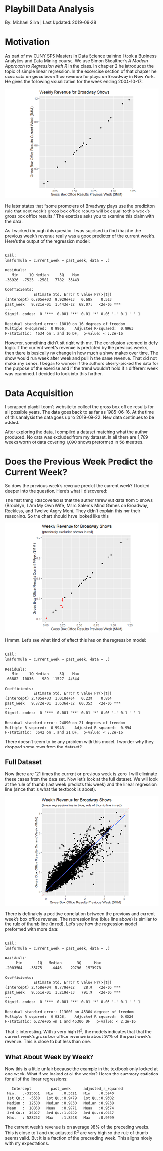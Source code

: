 Playbill Data Analysis
================
By: Michael Silva
| Last Updated: 2019-09-28

# Motivation

As part of my CUNY SPS Masters in Data Science training I took a
Business Analytics and Data Mining course. We use Simon Shealther’s *A
Modern Approach to Regression with R* in the class. In chapter 2 he
introduces the topic of simple linear regression. In the excercise
section of that chapter he uses data on gross box office revenue for
plays on Broadway in New York. He gives the following visualization for
the week ending 2004-10-17:

![](README_files/figure-gfm/figure-1-1.png)<!-- -->

He later states that “some promoters of Broadway plays use the
prediciton rule that next week’s groos box office results will be equal
to this week’s gross box office results.” The exercise asks you to
examine this claim with the data.

As I worked through this question I was suprised to find that the the
previous week’s revenue really was a good predictor of the current
week’s. Here’s the output of the regression model:

``` 

Call:
lm(formula = current_week ~ past_week, data = .)

Residuals:
   Min     1Q Median     3Q    Max 
-36926  -7525  -2581   7782  35443 

Coefficients:
             Estimate Std. Error t value Pr(>|t|)    
(Intercept) 6.805e+03  9.929e+03   0.685    0.503    
past_week   9.821e-01  1.443e-02  68.071   <2e-16 ***
---
Signif. codes:  0 '***' 0.001 '**' 0.01 '*' 0.05 '.' 0.1 ' ' 1

Residual standard error: 18010 on 16 degrees of freedom
Multiple R-squared:  0.9966,    Adjusted R-squared:  0.9963 
F-statistic:  4634 on 1 and 16 DF,  p-value: < 2.2e-16
```

However, something didn’t sit right with me. The conclusion seemed to
defy logic. If the current week’s revenue is predicted by the previous
week’s, then there is basically no change in how much a show makes over
time. The show would run week after week and pull in the same revenue.
That did not make any sense. I began to wonder if the authors
cherry-picked the data for the purpose of the exercise and if the trend
wouldn’t hold if a different week was examined. I decided to look into
this further.

# Data Acquisition

I scrapped playbill.com’s website to collect the gross box office
results for all possible years. The data goes back to as far as
1985-06-16. At the time of this analysis the data goes up to 2019-09-22.
New data continues to be added.

After exploring the data, I compiled a dataset matching what the author
produced. No data was excluded from my dataset. In all there are 1,789
weeks worth of data covering 1,090 shows preformed in 58 theatres.

# Does the Previous Week Predict the Current Week?

So does the previous week’s revenue predict the current week? I looked
deeper into the question. Here’s what I discovered:

The first thing I discovered is that the author threw out data from 5
shows (Brooklyn, I Am My Own Wife, Marc Salem’s Mind Games on Broadway,
Reckless, and Twelve Angry Men). They didn’t explain this nor their
reasoning. So the chart should have looked like this:

![](README_files/figure-gfm/figure-2-1.png)<!-- -->

Hmmm. Let’s see what kind of effect this has on the regression model:

``` 

Call:
lm(formula = current_week ~ past_week, data = .)

Residuals:
   Min     1Q Median     3Q    Max 
-66882 -10036    989  11527  44544 

Coefficients:
             Estimate Std. Error t value Pr(>|t|)    
(Intercept) 2.405e+03  1.010e+04   0.238    0.814    
past_week   9.872e-01  1.636e-02  60.352   <2e-16 ***
---
Signif. codes:  0 '***' 0.001 '**' 0.01 '*' 0.05 '.' 0.1 ' ' 1

Residual standard error: 24890 on 21 degrees of freedom
Multiple R-squared:  0.9943,    Adjusted R-squared:  0.994 
F-statistic:  3642 on 1 and 21 DF,  p-value: < 2.2e-16
```

There doesn’t seem to be any problem with this model. I wonder why they
dropped some rows from the dataset?

## Full Dataset

Now there are 121 times the current or previous week is zero. I will
eliminate these cases from the data set. Now let’s look at the full
dataset. We will look at the rule of thumb (last week predicts this
week) and the linear regression line (since that is what the textbook is
about).

![](README_files/figure-gfm/figure-3-1.png)<!-- -->

There is definately a positive correlation between the previous and
current week’s box office revenue. The regression line (blue line above)
is similar to the rule of thumb line (in red). Let’s see how the
regression model preformed with more data:

``` 

Call:
lm(formula = current_week ~ past_week, data = .)

Residuals:
     Min       1Q   Median       3Q      Max 
-2003564   -35775    -6446    29796  1573978 

Coefficients:
             Estimate Std. Error t value Pr(>|t|)    
(Intercept) 2.458e+04  8.779e+02    28.0   <2e-16 ***
past_week   9.651e-01  1.219e-03   791.9   <2e-16 ***
---
Signif. codes:  0 '***' 0.001 '**' 0.01 '*' 0.05 '.' 0.1 ' ' 1

Residual standard error: 113000 on 45306 degrees of freedom
Multiple R-squared:  0.9326,    Adjusted R-squared:  0.9326 
F-statistic: 6.27e+05 on 1 and 45306 DF,  p-value: < 2.2e-16
```

That is interesting. With a very high R<sup>2</sup>, the models
indicates that that the current week’s gross box office revenue is about
97% of the past week’s revenue. This is close to but less than one.

## What About Week by Week?

Now this is a little unfair because the example in the textbook only
looked at one week. What if we looked at all the weeks? Here’s the
summary statistics for all of the linear regressions:

``` 
   Intercept         past_week      adjusted_r_squared
 Min.   :-315631   Min.   :0.3021   Min.   :0.5240    
 1st Qu.:  -5538   1st Qu.:0.9479   1st Qu.:0.9502    
 Median :  12500   Median :0.9830   Median :0.9738    
 Mean   :  18858   Mean   :0.9771   Mean   :0.9574    
 3rd Qu.:  36027   3rd Qu.:1.0122   3rd Qu.:0.9857    
 Max.   : 528262   Max.   :1.8348   Max.   :0.9999    
```

The current week’s revenue is on average 98% of the preceding weeks.
This is close to 1 and the adjusted R<sup>2</sup> are very high so the
rule of thumb seems valid. But it is a fraction of the preceeding week.
This aligns nicely with my expectations.
